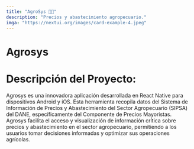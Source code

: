 ```yaml
---
title: "AgroSys 🌱🌱"
description: "Precios y abastecimiento agropecuario."
imga: "https://nextui.org/images/card-example-4.jpeg"
---
```


# Agrosys

# Descripción del Proyecto:
Agrosys es una innovadora aplicación desarrollada en React Native para dispositivos Android y iOS. Esta herramienta recopila datos del Sistema de Información de Precios y Abastecimiento del Sector Agropecuario (SIPSA) del DANE, específicamente del Componente de Precios Mayoristas. Agrosys facilita el acceso y visualización de información crítica sobre precios y abastecimiento en el sector agropecuario, permitiendo a los usuarios tomar decisiones informadas y optimizar sus operaciones agrícolas.